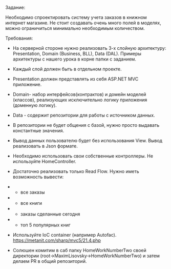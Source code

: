 Задание:

Необходимо спроектировать систему учета заказов в книжном интернет магазине. Не стоит создавать очень много полей в моделях, можно ограничиться минимально необходимым количеством. 

Требования:

- На серверной стороне нужно реализовать 3-х слойную архитектуру: Presentation, Domain (Business, BLL), Data (DAL). Примеры архитектуры с нашего урока в корне папки с заданием.
- Каждый слой должен быть в отдельном проекте. 
- Presentation должен представлять из себя ASP.NET MVC приложение.
- Domain- набор интерфейсов(контрактов) и домейн моделей (классов), реализующих исключительно логику приложения (доменную логику).
- Data - содержит репозитории для работы с источником данных.

- В репозитории не будет общения с базой, нужно просто выдавать константные значения.
- Вывод данных пользователю будет без использования View. Вывод реализовать в Json формате.
- Необходимо использовать свои собственные контроллеры. Не используйте HomeController.

- Достаточно реализовать только Read Flow. Нужно иметь возможность вывести: 
- - все заказы
- - все книги
- - заказы сделанные сегодня
- - топ 5 популярных книг

- Используйте IoC container (например Autofac). https://metanit.com/sharp/mvc5/21.4.php

- Солюшен комитим в саб папку HomeWorkNumberTwo своей директории (root->MaximLisovsky->HomeWorkNumberTwo) и затем делаем PR в общий репозиторий.